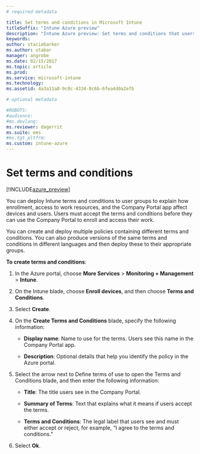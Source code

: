 ```yaml
---
# required metadata

title: Set terms and conditions in Microsoft IntunetitleSuffix: "Intune Azure preview"
description: "Intune Azure preview: Set terms and conditions that users see in the Company Portal for Intune. "
keywords:
author: staciebarker
ms.author: stabar
manager: angrobe
ms.date: 02/15/2017
ms.topic: article
ms.prod:
ms.service: microsoft-intune
ms.technology:
ms.assetid: 4a3a11a8-9c0c-4334-8c6b-6fea4d0a2efb

# optional metadata

#ROBOTS:
#audience:
#ms.devlang:
ms.reviewer: dagerrit
ms.suite: ems
#ms.tgt_pltfrm:
ms.custom: intune-azure
---
```


# Set terms and conditions 

[!INCLUDE[azure_preview](../includes/azure_preview.md)]

You can deploy Intune terms and conditions to user groups to explain how enrollment, access to work resources, and the Company Portal app affect devices and users. Users must accept the terms and conditions before they can use the Company Portal to enroll and access their work.

You can create and deploy multiple policies containing different terms and conditions. You can also produce versions of the same terms and conditions in different languages and then deploy these to their appropriate groups.

**To create terms and conditions**:

1. In the Azure portal, choose **More Services** > **Monitoring + Management** > **Intune**.

2. On the Intune blade, choose **Enroll devices**, and then choose **Terms and Conditions**.

3. Select **Create**.

4. On the **Create Terms and Conditions** blade, specify the following information:

   - **Display name**: Name to use for the terms. Users see this name in the Company Portal app.

   - **Description**: Optional details that help you identify the policy in the Azure portal.

5. Select the arrow next to Define terms of use to open the Terms and Conditions blade, and then enter the following information:

   - **Title**: The title users see in the Company Portal.

   - **Summary of Terms**: Text that explains what it means if users accept the terms.

   - **Terms and Conditions**: The legal label that users see and must either accept or reject, for example, “I agree to the terms and conditions.”

6. Select **Ok**.
